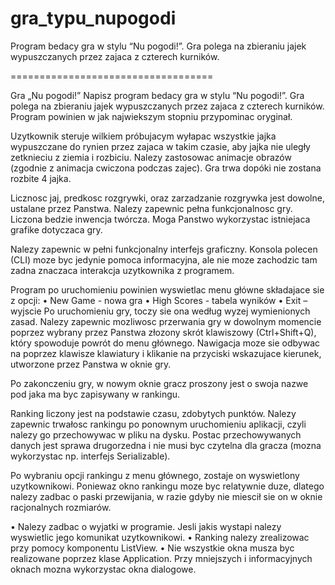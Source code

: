 # gra_typu_nupogodi
Program bedacy gra w stylu “Nu pogodi!”. Gra polega na zbieraniu jajek wypuszczanych przez zajaca z czterech kurników.

===================================

Gra „Nu pogodi!”
Napisz program bedacy gra w stylu “Nu pogodi!”. Gra polega na zbieraniu jajek wypuszczanych
przez zajaca z czterech kurników. Program powinien w jak najwiekszym stopniu przypominac
oryginał.

Uzytkownik steruje wilkiem próbujacym wyłapac wszystkie jajka wypuszczane do rynien
przez zajaca w takim czasie, aby jajka nie uległy zetknieciu z ziemia i rozbiciu. Nalezy zastosowac
animacje obrazów (zgodnie z animacja cwiczona podczas zajec). Gra trwa dopóki nie zostana
rozbite 4 jajka.

Licznosc jaj, predkosc rozgrywki, oraz zarzadzanie rozgrywka jest dowolne, ustalane przez
Panstwa. Nalezy zapewnic pełna funkcjonalnosc gry. Liczona bedzie inwencja twórcza. Moga
Panstwo wykorzystac istniejaca grafike dotyczaca gry.

Nalezy zapewnic w pełni funkcjonalny interfejs graficzny. Konsola polecen (CLI) moze byc jedynie
pomoca informacyjna, ale nie moze zachodzic tam zadna znaczaca interakcja uzytkownika
z programem.

Program po uruchomieniu powinien wyswietlac menu główne składajace sie z opcji:
• New Game - nowa gra
• High Scores - tabela wyników
• Exit – wyjscie
Po uruchomieniu gry, toczy sie ona według wyzej wymienionych zasad. Nalezy zapewnic
mozliwosc przerwania gry w dowolnym momencie poprzez wybrany przez Panstwa złozony skrót
klawiszowy (Ctrl+Shift+Q), który spowoduje powrót do menu głównego. Nawigacja moze sie
odbywac na poprzez klawisze klawiatury i klikanie na przyciski wskazujace kierunek, utworzone
przez Panstwa w oknie gry.

Po zakonczeniu gry, w nowym oknie gracz proszony jest o swoja nazwe pod jaka ma byc
zapisywany w rankingu.

Ranking liczony jest na podstawie czasu, zdobytych punktów. Nalezy zapewnic trwałosc
rankingu po ponownym uruchomieniu aplikacji, czyli nalezy go przechowywac w pliku na dysku.
Postac przechowywanych danych jest sprawa drugorzedna i nie musi byc czytelna dla gracza
(mozna wykorzystac np. interfejs Serializable).

Po wybraniu opcji rankingu z menu głównego, zostaje on wyswietlony uzytkownikowi. Poniewaz
okno rankingu moze byc relatywnie duze, dlatego nalezy zadbac o paski przewijania, w
razie gdyby nie miescił sie on w oknie racjonalnych rozmiarów.

• Nalezy zadbac o wyjatki w programie. Jesli jakis wystapi nalezy wyswietlic jego komunikat
uzytkownikowi.
• Ranking nalezy zrealizowac przy pomocy komponentu ListView.
• Nie wszystkie okna musza byc realizowane poprzez klase Application. Przy mniejszych i
informacyjnych oknach mozna wykorzystac okna dialogowe.

